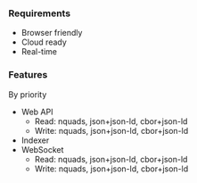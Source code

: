 ### Requirements

- Browser friendly
- Cloud ready
- Real-time

### Features

By priority

- Web API
  - Read: nquads, json+json-ld, cbor+json-ld
  - Write: nquads, json+json-ld, cbor+json-ld
- Indexer
- WebSocket
  - Read: nquads, json+json-ld, cbor+json-ld
  - Write: nquads, json+json-ld, cbor+json-ld
